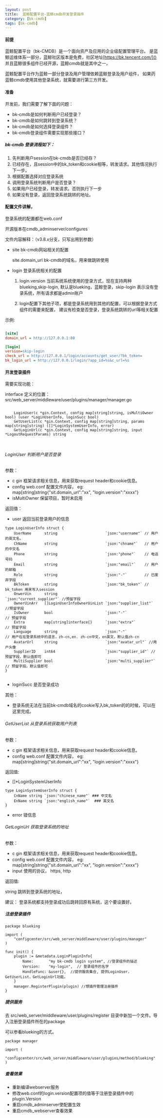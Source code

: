 ```yaml
---
layout: post
title:  蓝鲸配置平台-蓝鲸cmdb开发登录插件
category: [bk-cmdb]
tags: [bk-cmdb]
---
```



#### 前提

蓝鲸配置平台（bk-CMDB）是一个面向资产及应用的企业级配置管理平台。
是蓝鲸运维体系一部分，蓝鲸社区版本是免费，社区地址[https://bk.tencent.com/]()
并且蓝鲸很多组件已经开源，蓝鲸cmdb就是其中之一，

蓝鲸配置平台作为蓝鲸一部分登录及用户管理依赖蓝鲸登录及用户组件， 
如果药蓝鲸cmdb使用其他登录系统，就需要进行第三方开发。 



#### 准备

开发前，我们需要了解下面的问题：

- bk-cmdb是如何判断用户已经登录？
- bk-cmdb是如何跳转到登录系统？
- bk-cmdb是如何选择登录组件？ 
- bk-cmdb登录组件需要实现那些接口？

##### bk-cmdb 登录流程如下：

1. 先判断用户session在bk-cmdb是否已经存？
2. 已经存在，且session中的bk_token和cookie相等，转发请求。其他情况执行下一步。
1. 根据配置选择对应登录系统
2. 调用登录系统判断用户是否登录？
3. 如果用户已经登录，转发请求。否则执行下一步
4. 如果没有登录，返回登录系统跳转的地址。

#### 配置文件讲解，

登录系统的配置都在web.conf

开源版本在cmdb_adminserver/configures

文件内容解释：（v3.8.x分支，只写出用到参数）

- site bk-cmdb网站相关的配置

    site.domain_url bk-cmdb的域名，用来做跳转使用

- login 登录系统相关的配置
   
   1. login.version 当前系统系统使用的登录方式，现在支持两种blueking,skip-login,
 默认是blueking，蓝鲸登录，skip-login 表示没有登录系统，所有请求都是admin账户
 
   2. login配置下其他子项，都是登录系统用到其他的配置，可以根据登录方式组件的需要来配置，
   建议有检查是否登录，登录系统跳转的url等相关配置

示例:
```ini

[site]
domain_url = http://127.0.0.1:80

[login]
version=skip-login  
check_url = http://127.0.0.1/login/accounts/get_user/?bk_token=
bk_login_url = http://127.0.0.1/login/?app_id=%s&c_url=%s


```



#### 开发登录插件

需要实现功能：

interface 定义的位置：src/web_server/middleware/user/plugins/manager/manager.go

```interface

	LoginUser(c *gin.Context, config map[string]string, isMultiOwner bool) (user *LoginUserInfo, loginSucc bool)
	GetUserList(c *gin.Context, config map[string]string, params map[string]string) ([]*LoginSystemUserInfo, error)
	GetLoginUrl(c *gin.Context, config map[string]string, input *LogoutRequestParams) string



```

######  LoginUser 判断用户是否登录

参数：
 - c  gin 框架请求相关信息，用来获取request header和cookie信息。 
 - config  web.conf 配置文件内容， eg: map[string]string{"sit.domain_url":"xx", "login.version":"xxxx"}
 - isMultiOwner 保留项目，暂时未启用
 
 返回值：
 - user 返回当前登录用户的信息
 
``` golang struct 
type LoginUserInfo struct {
	UserName      string                      `json:"username"` // 用户的英文名，
	ChName        string                      `json:"chname"`   // 用户的中文名
	Phone         string                      `json:"phone"`    // 电话号码
	Email         string                      `json:"email"`    // 用户的邮箱 
	Role          string                      `json:"-"`        // 已废弃字段
	BkToken       string                      `json:"bk_token"` // bk_token 用来写入session
	OnwerUin      string                      `json:"current_supplier"` //预留字段
	OwnerUinArr   []LoginUserInfoOwnerUinList `json:"supplier_list"` //预留字段
	IsOwner       bool                        `json:"-"`             // 预留字段
	Extra         map[string]interface{}      `json:"extra"`         // 预留字段
	Language      string                      `json:"-"`             // 用户在在登录系统中的语言，zh-cn,en. zh-cn中文，en英文，默认值zh-cn
	AvatarUrl     string                      `json:"avatar_url"` //用户头像
	SupplierID    int64                       `json:"supplier_id"` // 预留字段，默认值即可
	MultiSupplier bool                        `json:"multi_supplier"` // 预留字段，默认值即可
}


```
 - loginSucc 是否登录成功
 
 其他：
 
 - 登录系统无法在当前bk-cmdb域名的cookie写入bk_token的的时候，可以在这里完成。 



######  GetUserList 从登录系统获取用户列表

参数：
 - c  gin 框架请求相关信息，用来获取request header和cookie信息。 
 - config  web.conf 配置文件内容， eg: map[string]string{"sit.domain_url":"xx", "login.version":"xxxx"}
 
 返回值:
 
- []*LoginSystemUserInfo 

``` golang struct 
type LoginSystemUserInfo struct {
	CnName string `json:"chinese_name"` ### 中文名
	EnName string `json:"english_name"`  ### 英文名
}

```

- error 错信息


######  GetLoginUrl 获取登录系统的地址

参数：
 - c  gin 框架请求相关信息，用来获取request header和cookie信息。 
 - config  web.conf 配置文件内容， eg: map[string]string{"sit.domain_url":"xx", "login.version":"xxxx"}
 - input 使用的协议， https, http
 
返回值:

string 跳转到登录系统的地址，

建议：
登录系统都支持登录成功后跳转回原有系统，这个要设置好。 


##### 注册登录插件

```glang
package blueking

import (
	"configcenter/src/web_server/middleware/user/plugins/manager"
)

func init() {
	plugin := &metadata.LoginPluginInfo{
		Name:       "my bk-cmdb login system", //登录组件的描述
		Version:    "my-login",  // 登录组件的名字
		HandleFunc: &user{},  //提供服务集合, 提供LoginUser，GetUserList，GetLoginUrl功能。
	}
	manager.RegisterPlugin(plugin) //想插件管理注册插件
}

```


#####  提供服务

去 src/web_server/middleware/user/plugins/register 目录中新加一个文件。导入注册登录插件所在的package

可以参看blueking的方式。 

```golang 
package manager

import (
	_ "configcenter/src/web_server/middleware/user/plugins/method/blueking"
)

```


#####  查看效果

- 重新编译webserver服务
- 修改web.conf的login.version配置项的值等于注册登录插件中的plugin.Version
- 重启cmdb_adminserver使配置生效
- 重启cmdb_webserver查看效果
